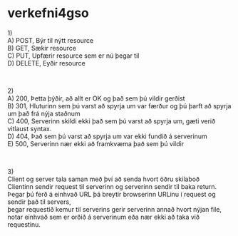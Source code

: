 # verkefni4gso

1)<br> 
A) POST, Býr til nýtt resource <br>
  B) GET, Sækir resource <br>
  C) PUT, Upfærir resource sem er nú þegar til <br>
  D) DELETE, Eyðir resource<br>
  

<br>

2)<br> 
A) 200, Þetta þýðir, að allt er OK og það sem þú vildir gerðist<br>
  B) 301, Hluturinn sem þú varst að spyrja um var færður og þú þarft að spyrja um það frá nýja staðnum<br>
  C) 400, Serverinn skildi ekki það sem þú varst að spyrja um, gæti verið vitlaust syntax.<br>
  D) 404, Það sem þú varst að spyrja um var ekki fundið á serverinum<br>
  E) 500, Serverinn nær ekki að framkvæma það sem þú vildir<br>

<br>

3)<br>
Client og server tala saman með því að senda hvort öðru skilaboð<br>
Clientinn sendir request til serverinn og serverinn sendir til baka return.<br>
Þegar þú ferð á einhvað URL þá breytir browserinn URLinu í request og sendir það til servers, <br>
þegar requestið kemur til serverins gerir serverinn annað hvort nýjan file, notar einhvað sem er orðið á serverinum eða nær ekki að taka við requestinu.
